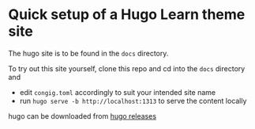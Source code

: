 # Quick setup of a Hugo Learn theme site

The hugo site is to be found in the `docs` directory.

To try out this site yourself, clone this repo and cd into the `docs` directory and 

* edit `congig.toml` accordingly to suit your intended site name
* run `hugo serve -b http://localhost:1313` to serve the content locally 

hugo can be downloaded from [hugo releases](https://github.com/gohugoio/hugo/releases)

